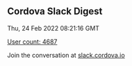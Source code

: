 ## Cordova Slack Digest
Thu, 24 Feb 2022 08:21:16 GMT

[User count: 4687](https://cordova.slack.com/)


Join the conversation at [slack.cordova.io](http://slack.cordova.io/)
